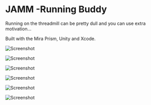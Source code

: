 # JAMM -Running Buddy

Running on the threadmill can be pretty dull and you can use extra motivation...

Built with the Mira Prism, Unity and Xcode.

![Screenshot](https://i.imgur.com/RTu8dqq.png)

![Screenshot](https://i.imgur.com/kUv1QPb.gif)

![Screenshot](https://i.imgur.com/Wnv5YR3.gif)

![Screenshot](https://i.imgur.com/tDNlX4z.png)

![Screenshot](https://i.imgur.com/gQ4mV0V.jpg)

![Screenshot](https://i.imgur.com/3c8vDN0.jpg)